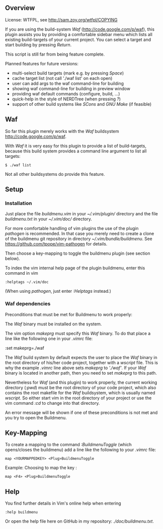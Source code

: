 ## Overview ##

License: WTFPL, see http://sam.zoy.org/wtfpl/COPYING

If you are using the build-system *Waf* (http://code.google.com/p/waf), this
plugin assists you by providing a comfortable sidebar menu which lists all
existing build-targets of your current project. You can select a target and
start building by pressing *Return*.

This script is still far from being feature complete.

Planned features for future versions:
- multi-select build targets (mark e.g. by pressing *Space*)
- cache target list (not call './waf list' on each open)
- user can add args to the waf command-line for building
- showing waf command-line for building in preview window
- providing waf default commands (configure, build, ...)
- quick-help in the style of NERDTree (when pressing *?*)
- support of other build systems like *SCons* and *GNU Make* (if feasible)

## Waf ##
So far this plugin merely works with the *Waf* buildsystem
http://code.google.com/p/waf. 

With *Waf* it is very easy for this plugin to provide a list of build-targets,
because this build system provides a command line argument to list all
targets:

    $ ./waf list 

Not all other buildsystems do provide this feature.

## Setup ##

### Installation ###
Just place the file *buildmenu.vim* in your *~/.vim/plugin/* directory and
the file *buildmenu.txt* in your *~/.vim/doc/* directory.

For more comfortable handling of vim plugins the use of the plugin *pathogen* is recommended.
In that case you merely need to create a clone of the buildmenu git repository in directory
*~/.vim/bundle/buildmenu*. See https://github.com/tpope/vim-pathogen for details. 

Then choose a key-mapping to toggle the buildmenu plugin (see section below).

To index the vim internal help page of the plugin buildmenu, enter this command in vim

    :helptags ~/.vim/doc
    
(When using *pathogen*, just enter *:Helptags* instead.)

### Waf dependencies ###
Preconditions that must be met for Buildmenu to work properly:

The *Waf* binary must be installed on the system. 

The vim option *makeprg* must specify this *Waf* binary. To do that place a
line like the following one in your *.vimrc* file:

   :set makeprg=./waf

The *Waf* build system by default expects the user to place the *Waf* binary
in the root directory of his/her code project, together with a *wscript*
file. This is why the example *.vimrc* line above sets *makeprg* to *'./waf'*.
If your *Waf* binary is located in another path, then you need to set
*makeprg* to this path.

Nevertheless for *Waf* (and this plugin) to work properly, the current
working directory (*:pwd*) must be the root directory of your code project,
which also contains the root makefile for the *Waf* buildsystem, which is
usually named *wscript*. So either start vim in the root directory of
your project or use the vim command *:cd* to change into that directory.

An error message will be shown if one of these preconditions is not met
and you try to open the Buildmenu.

## Key-Mapping ##

To create a mapping to the command *:BuildmenuToggle* (which opens/closes the buildmenu) 
add a line like the following to your *.vimrc* file:

    map <YOURMAPPEDKEY> <Plug>BuildmenuToggle

Example: Choosing to map the key *<F4>*:

    map <F4> <Plug>BuildmenuToggle

## Help ##
You find further details in Vim's online help when entering
    
    :help buildmenu

Or open the help file here on GitHub in my repository: *./doc/buildmenu.txt*.
